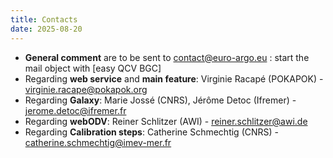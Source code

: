 ```yaml
---
title: Contacts
date: 2025-08-20
---
```


* **General comment** are to be sent to contact@euro-argo.eu : start the mail object with [easy QCV BGC] 
* Regarding **web service** and **main feature**: Virginie Racapé (POKAPOK) - virginie.racape@pokapok.org
* Regarding **Galaxy**: Marie Jossé (CNRS), Jérôme Detoc (Ifremer) - jerome.detoc@ifremer.fr
* Regarding **webODV**: Reiner Schlitzer (AWI) - reiner.schlitzer@awi.de 
* Regarding **Calibration steps**: Catherine Schmechtig (CNRS) - catherine.schmechtig@imev-mer.fr 
